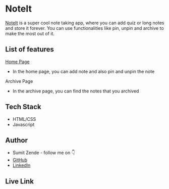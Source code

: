 
# NoteIt

[NoteIt]( ) is a super cool note taking app, where you can add quiz or long notes and store it forever. You can use functionalities like pin, unpin and archive to make the most out of it.


## List of features
[Home Page]()
- In the home page, you can add note and also pin and unpin the note

Archive Page
- In the archive page, you can find the notes that you archived


## Tech Stack

- HTML/CSS
- Javascript


## Author

-   Sumit Zende - follow me on 👇
-   [GitHub](https://www.github.com/sumitzende)
-   [LinkedIn](https://www.linkedin.com/in/sumitzende/)



## Live Link






